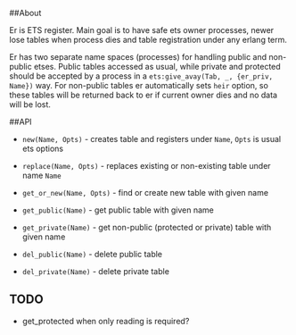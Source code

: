 ##About

Er is ETS register. Main goal is to have safe ets owner processes, newer lose tables when process dies and table registration under any erlang term.

Er has two separate name spaces (processes) for handling public and non-public etses. Public tables accessed as usual, while private and protected should be accepted by a process in a ```ets:give_avay(Tab, _, {er_priv, Name})``` way.
For non-public tables er automatically sets ```heir``` option, so these tables will be returned back to er if current owner dies and no data will be lost.

##API

* ```new(Name, Opts)``` - creates table and registers under ```Name```, ```Opts``` is usual ets options
* ```replace(Name, Opts)``` - replaces existing or non-existing table under name ```Name```
* ```get_or_new(Name, Opts)``` - find or create new table with given name

* ```get_public(Name)``` - get public table with given name
* ```get_private(Name)``` - get non-public (protected or private) table with given name

* ```del_public(Name)``` - delete public table
* ```del_private(Name)``` - delete private table

## TODO

* get_protected when only reading is required?
